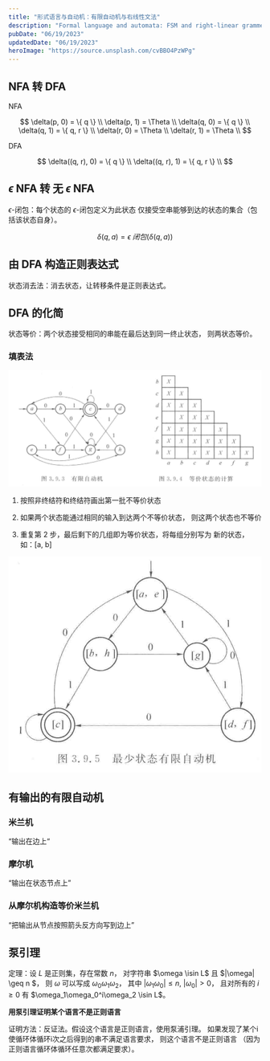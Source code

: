 ```yaml
---
title: "形式语言与自动机：有限自动机与右线性文法"
description: "Formal language and automata: FSM and right-linear grammer"
pubDate: "06/19/2023"
updatedDate: "06/19/2023"
heroImage: "https://source.unsplash.com/cvBBO4PzWPg"
---
```


## NFA 转 DFA

NFA

$$
\delta(p, 0) = \{ q \} \\
\delta(p, 1) = \Theta  \\
\delta(q, 0) = \{ q \} \\
\delta(q, 1) = \{ q, r \} \\
\delta(r, 0) = \Theta \\
\delta(r, 1) = \Theta \\
$$

DFA

$$
\delta((q, r), 0) = \{ q \} \\
\delta((q, r), 1) = \{ q, r \} \\
$$

## $\epsilon$ NFA 转 无 $\epsilon$ NFA

$\epsilon$-闭包：每个状态的 $\epsilon$-闭包定义为此状态
仅接受空串能够到达的状态的集合（包括该状态自身）。

$$
\delta(q, a) = \epsilon\;闭包(\delta(q, a))
$$

## 由 DFA 构造正则表达式

状态消去法：消去状态，让转移条件是正则表达式。

## DFA 的化简

状态等价：两个状态接受相同的串能在最后达到同一终止状态，
则两状态等价。

### 填表法

![](../../../assets/formal_language_and_automata/simple_dfa.png)

1. 按照非终结符和终结符画出第一批不等价状态

2. 如果两个状态能通过相同的输入到达两个不等价状态，
则这两个状态也不等价

3. 重复第 2 步，最后剩下的几组即为等价状态，将每组分别写为
新的状态，如：[a, b]

![](../../../assets/formal_language_and_automata/smallest_dfa.png)

## 有输出的有限自动机

### 米兰机

“输出在边上“

### 摩尔机

“输出在状态节点上”

### 从摩尔机构造等价米兰机

“把输出从节点按照箭头反方向写到边上”

## 泵引理

定理：设 $L$ 是正则集，存在常数 $n$，
对字符串 $\omega \isin L$ 且 $|\omega| \geq n $，
则 $\omega$ 可以写成 $\omega_0\omega_1\omega_2$，
其中 $|\omega_1\omega_0| \leq n$, $|\omega_0| > 0$，
且对所有的 $i \geq 0$ 有 $\omega_1\omega_0^i\omega_2 \isin L$。

**用泵引理证明某个语言不是正则语言**

证明方法：反证法。假设这个语言是正则语言，使用泵浦引理。
如果发现了某个i使循环体循环i次之后得到的串不满足语言要求，
则这个语言不是正则语言
（因为正则语言循环体循环任意次都满足要求）。







